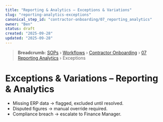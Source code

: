 ```yaml
---
title: "Reporting & Analytics – Exceptions & Variations"
slug: "reporting-analytics-exceptions"
canonical_step_id: "contractor-onboarding/07_reporting_analytics"
owner: "Ben"
status: draft
created: "2025-09-28"
updated: "2025-09-28"
---
```


> **Breadcrumb:** [SOPs](/docs/sop/README.md) › [Workflows](/docs/sop/workflow/README.md) › [Contractor Onboarding](../) › [07 Reporting Analytics](../07_reporting_analytics/README.md) › Exceptions


# Exceptions & Variations – Reporting & Analytics

- Missing ERP data → flagged, excluded until resolved.  
- Disputed figures → manual override required.  
- Compliance breach → escalate to Finance Manager.  
